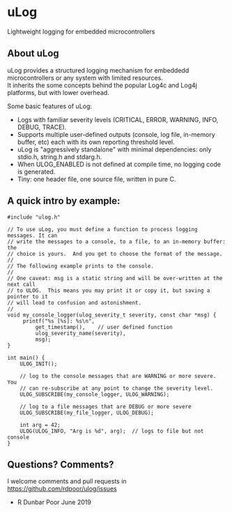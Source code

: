 # uLog
Lightweight logging for embedded microcontrollers

## About uLog

uLog provides a structured logging mechanism for embeddedd microcontrollers or any system with limited resources.  
It inherits the some concepts behind the popular Log4c and Log4j platforms, but with lower overhead.

Some basic features of uLog:
* Logs with familiar severity levels (CRITICAL, ERROR, WARNING, INFO, DEBUG, TRACE).
* Supports multiple user-defined outputs (console, log file, in-memory buffer, etc) each with its own reporting threshold level.
* uLog is "aggressively standalone" with minimal dependencies: only stdio.h, string.h and stdarg.h.
* When ULOG_ENABLED is not defined at compile time, no logging code is generated.
* Tiny: one header file, one source file, written in pure C.

## A quick intro by example:

```
#include "ulog.h"

// To use uLog, you must define a function to process logging messages. It can 
// write the messages to a console, to a file, to an in-memory buffer: the 
// choice is yours.  And you get to choose the format of the message.  
//
// The following example prints to the console.  
//
// One caveat: msg is a static string and will be over-written at the next call 
// to ULOG.  This means you may print it or copy it, but saving a pointer to it 
// will lead to confusion and astonishment.
//
void my_console_logger(ulog_severity_t severity, const char *msg) {
     printf("%s [%s]: %s\n",
         get_timestamp(),    // user defined function
         ulog_severity_name(severity),
         msg);
}

int main() {
    ULOG_INIT();

    // log to the console messages that are WARNING or more severe.  You
    // can re-subscribe at any point to change the severity level.
    ULOG_SUBSCRIBE(my_console_logger, ULOG_WARNING);
 
    // log to a file messages that are DEBUG or more severe
    ULOG_SUBSCRIBE(my_file_logger, ULOG_DEBUG);

    int arg = 42;
    ULOG(ULOG_INFO, "Arg is %d", arg);  // logs to file but not console
}
```

## Questions?  Comments?

I welcome comments and pull requests in https://github.com/rdpoor/ulog/issues

- R Dunbar Poor
  June 2019
  
